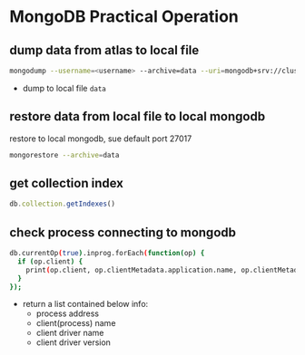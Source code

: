 # MongoDB Practical Operation

## dump data from atlas to local file

```sh
mongodump --username=<username> --archive=data --uri=mongodb+srv://cluster0.kefgspk.mongodb.net/sample_airbnb
```

- dump to local file `data`

## restore data from local file to local mongodb

restore to local mongodb, sue default port 27017

```sh
mongorestore --archive=data
```

## get collection index

```js
db.collection.getIndexes()
```

## check process connecting to mongodb

```sh
db.currentOp(true).inprog.forEach(function(op) {
  if (op.client) {
    print(op.client, op.clientMetadata.application.name, op.clientMetadata.driver.name, op.clientMetadata.driver.version);
  }
});
```

- return a list contained below info:
  - process address
  - client(process) name
  - client driver name
  - client driver version